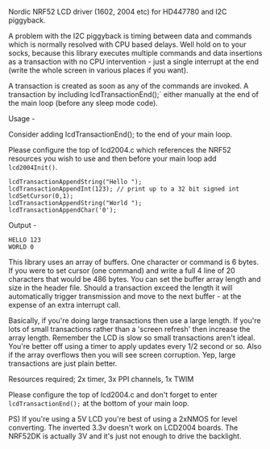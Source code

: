 Nordic NRF52 LCD driver (1602, 2004 etc) for HD447780 and I2C piggyback.

A problem with the I2C piggyback is timing between data and commands which is normally resolved
with CPU based delays. Well hold on to your socks, because this library executes multiple commands
and data insertions as a transaction with no CPU intervention - just a single interrupt at the end 
(write the whole screen in various places if you want).

A transaction is created as soon as any of the commands are invoked. A transaction by including
lcdTransactionEnd();` either manually at the end of the main loop (before any sleep mode code).

Usage -

Consider adding lcdTransactionEnd(); to the end of your main loop.

Please configure the top of lcd2004.c which references the NRF52 resources you wish to use
and then before your main loop add `lcd2004Init()`.

```
lcdTransactionAppendString("Hello ");
lcdTransactionAppendInt(123); // print up to a 32 bit signed int
lcdSetCursor(0,1);
lcdTransactionAppendString("World ");
lcdTransactionAppendChar('0');
```

Output -

```
HELLO 123
WORLD 0
```

This library uses an array of buffers. One character or command is 6 bytes. If you were to set
cursor (one command) and write a full 4 line of 20 characters that would be 486 bytes. You can set
the buffer array length and size in the header file. Should a transaction exceed the length it will
automatically trigger transmission and move to the next buffer - at the expense of an extra 
interrupt call.

Basically, if you're doing large transactions then use a large length. If you're lots of small
transactions rather than a 'screen refresh' then increase the array length. Remember the LCD is slow
so small transactions aren't ideal. You're better off using a timer to apply updates every 1/2 second
or so. Also if the array overflows then you will see screen corruption. Yep, large transactions are
just plain better.

Resources required; 2x timer, 3x PPI channels, 1x TWIM

Please configure the top of lcd2004.c and don't forget to enter `lcdTransactionEnd();` at the 
bottom of your main loop.

PS) If you're using a 5V LCD you're best of using a 2xNMOS for level converting. The inverted 3.3v 
doesn't work on LCD2004 boards. The NRF52DK is actually 3V and it's just not enough to drive the backlight.
